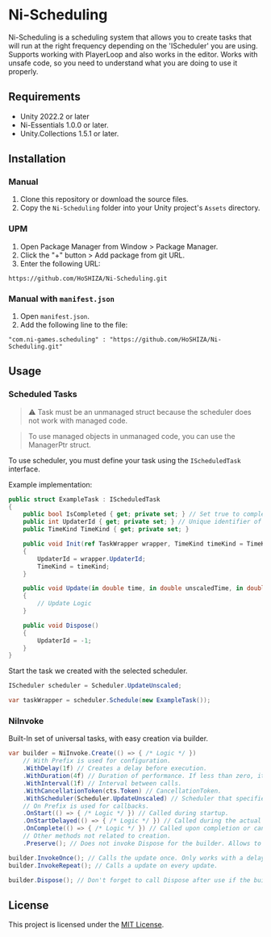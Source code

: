 # Ni-Scheduling

Ni-Scheduling is a scheduling system that allows you to create tasks that will run at the right frequency depending on the 'IScheduler' you are using. Supports working with PlayerLoop and also works in the editor. Works with unsafe code, so you need to understand what you are doing to use it properly.

## Requirements

* Unity 2022.2 or later
* Ni-Essentials 1.0.0 or later.
* Unity.Collections 1.5.1 or later.

## Installation

### Manual

1. Clone this repository or download the source files.
2. Copy the `Ni-Scheduling` folder into your Unity project's `Assets` directory.

### UPM

1. Open Package Manager from Window > Package Manager.
2. Click the "+" button > Add package from git URL.
3. Enter the following URL:

```
https://github.com/HoSHIZA/Ni-Scheduling.git
```

### Manual with `manifest.json`

1. Open `manifest.json`.
2. Add the following line to the file:

```
"com.ni-games.scheduling" : "https://github.com/HoSHIZA/Ni-Scheduling.git"
```

## Usage

### Scheduled Tasks

> ⚠️ Task must be an unmanaged struct because the scheduler does not work with managed code.

> To use managed objects in unmanaged code, you can use the ManagerPtr struct.

To use scheduler, you must define your task using the `IScheduledTask` interface.

Example implementation:

```csharp
public struct ExampleTask : IScheduledTask
{
    public bool IsCompleted { get; private set; } // Set true to complete the task and remove from the scheduler.
    public int UpdaterId { get; private set; } // Unique identifier of the updater.
    public TimeKind TimeKind { get; private set; }

    public void Init(ref TaskWrapper wrapper, TimeKind timeKind = TimeKind.Time)
    {
        UpdaterId = wrapper.UpdaterId;
        TimeKind = timeKind;
    }

    public void Update(in double time, in double unscaledTime, in double realtime, in double delta)
    {
        // Update Logic
    }

    public void Dispose()
    {
        UpdaterId = -1;
    }
}
```

Start the task we created with the selected scheduler.

```csharp
IScheduler scheduler = Scheduler.UpdateUnscaled;

var taskWrapper = scheduler.Schedule(new ExampleTask());
```

### NiInvoke

Built-In set of universal tasks, with easy creation via builder.

```csharp
var builder = NiInvoke.Create(() => { /* Logic */ })
    // With Prefix is used for configuration.
    .WithDelay(1f) // Creates a delay before execution.
    .WithDuration(4f) // Duration of performance. If less than zero, it is called all the time until canceled.
    .WithInterval(1f) // Interval between calls.
    .WithCancellationToken(cts.Token) // CancellationToken.
    .WithScheduler(Scheduler.UpdateUnscaled) // Scheduler that specifies how and when to invoke.
    // On Prefix is used for callbacks.
    .OnStart(() => { /* Logic */ }) // Called during startup.
    .OnStartDelayed(() => { /* Logic */ }) // Called during the actual startup, taking into account the delay.
    .OnComplete(() => { /* Logic */ }) // Called upon completion or cancellation.
    // Other methods not related to creation.
    .Preserve(); // Does not invoke Dispose for the builder. Allows to reuse the builder.

builder.InvokeOnce(); // Calls the update once. Only works with a delay.
builder.InvokeRepeat(); // Calls a update on every update.

builder.Dispose(); // Don't forget to call Dispose after use if the builder has called Preserve().
```

## License

This project is licensed under the [MIT License](LICENSE).
